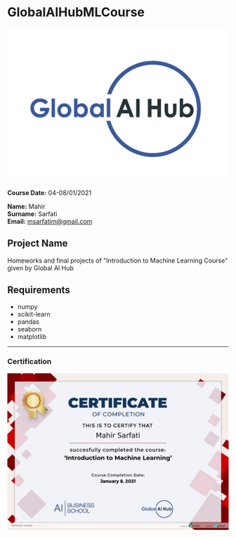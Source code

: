 # GlobalAIHubMLCourse
![](img/logo.png)

**Course Date:** 04-08/01/2021

**Name:** Mahir  
**Surname:** Sarfati  
**Email:** msarfatim@gmail.com  


## Project Name
Homeworks and final projects of "Introduction to Machine Learning Course" given by Global AI Hub

## Requirements
* numpy 
* scikit-learn
* pandas 
* seaborn
* matplotlib

---

### Certification
![](img/certificate_ex.png)
